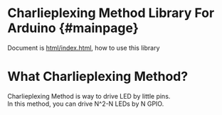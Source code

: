 Charlieplexing Method Library For Arduino {#mainpage}
==============
Document is [html/index.html](https://woodencaliper.github.io/Charlieplexing/), how to use this library
# What Charlieplexing Method?
Charlieplexing Method is way to drive LED by little pins.  
In this method, you can drive N^2-N LEDs by N GPIO.


